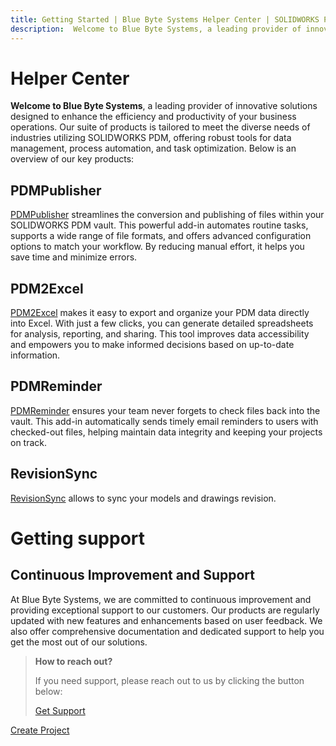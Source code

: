 ```yaml
---
title: Getting Started | Blue Byte Systems Helper Center | SOLIDWORKS PDM
description:  Welcome to Blue Byte Systems, a leading provider of innovative solutions designed to enhance the efficiency and productivity of your business operations. Our suite of products is tailored to meet the diverse needs of industries utilizing SOLIDWORKS PDM, offering robust tools for data management, process automation, and task optimization. Below is an overview of our key products.
---
```

# Helper Center 
**Welcome to Blue Byte Systems**, a leading provider of innovative solutions designed to enhance the efficiency and productivity of your business operations. Our suite of products is tailored to meet the diverse needs of industries utilizing SOLIDWORKS PDM, offering robust tools for data management, process automation, and task optimization. Below is an overview of our key products:

## PDMPublisher

[PDMPublisher](/src/pdmpublisher.html) streamlines the conversion and publishing of files within your SOLIDWORKS PDM vault. This powerful add-in automates routine tasks, supports a wide range of file formats, and offers advanced configuration options to match your workflow. By reducing manual effort, it helps you save time and minimize errors.

## PDM2Excel

[PDM2Excel](/src/pdm2excel.html) makes it easy to export and organize your PDM data directly into Excel. With just a few clicks, you can generate detailed spreadsheets for analysis, reporting, and sharing. This tool improves data accessibility and empowers you to make informed decisions based on up-to-date information.

## PDMReminder

[PDMReminder](/src/PDMReminder.html) ensures your team never forgets to check files back into the vault. This add-in automatically sends timely email reminders to users with checked-out files, helping maintain data integrity and keeping your projects on track.


## RevisionSync

[RevisionSync](/src/RevisionSync.html) allows to sync your models and drawings revision.


# Getting support 

## Continuous Improvement and Support

At Blue Byte Systems, we are committed to continuous improvement and providing exceptional support to our customers. Our products are regularly updated with new features and enhancements based on user feedback. We also offer comprehensive documentation and dedicated support to help you get the most out of our solutions.


> **How to reach out?**
> 
> If you need support, please reach out to us by clicking the button below:
> 
> [Get Support](https://bluebyte.biz/contact)


<a href="#" class="button big">Create Project</a>


<script
  src='https://cdn.jotfor.ms/agent/embedjs/0196efe63b1f79818c409ffed296766d11af/embed.js?skipWelcome=1&maximizable=1'>
</script>